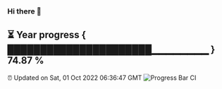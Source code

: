 ### Hi there 👋
⏳ Year progress { ██████████████████████▁▁▁▁▁▁▁▁ } 74.87 %
---
⏰ Updated on Sat, 01 Oct 2022 06:36:47 GMT
![Progress Bar CI](https://github.com/liununu/liununu/workflows/Progress%20Bar%20CI/badge.svg)
